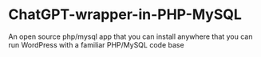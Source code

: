 # ChatGPT-wrapper-in-PHP-MySQL
An open source php/mysql app that you can install anywhere that you can run WordPress with a familiar PHP/MySQL code base
